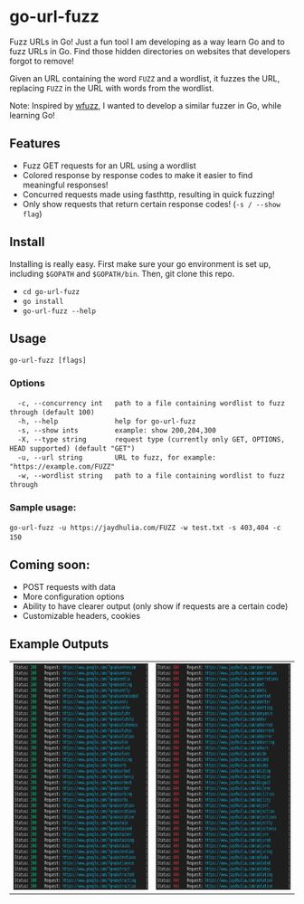 # go-url-fuzz
Fuzz URLs in Go! Just a fun tool I am developing as a way learn Go and to fuzz URLs in Go. Find those hidden directories on websites that developers forgot to remove! 

Given an URL containing the word `FUZZ` and a wordlist, it fuzzes the URL, replacing `FUZZ` in the URL with words from the wordlist.

Note: Inspired by [wfuzz](https://github.com/xmendez/wfuzz), I wanted to develop a similar fuzzer in Go, while learning Go!

## Features
  - Fuzz GET requests for an URL using a wordlist
  - Colored response by response codes to make it easier to find meaningful responses!
  - Concurred requests made using fasthttp, resulting in quick fuzzing!
  - Only show requests that return certain response codes! (`-s / --show flag`)

## Install
Installing is really easy. First make sure your go environment is set up, including `$GOPATH` and `$GOPATH/bin`. Then, git clone this repo. 
- `cd go-url-fuzz`
- `go install`
- `go-url-fuzz --help`

## Usage
```
go-url-fuzz [flags]
```

### Options

```
  -c, --concurrency int   path to a file containing wordlist to fuzz through (default 100)
  -h, --help              help for go-url-fuzz
  -s, --show ints         example: show 200,204,300
  -X, --type string       request type (currently only GET, OPTIONS, HEAD supported) (default "GET")
  -u, --url string        URL to fuzz, for example: "https://example.com/FUZZ" 
  -w, --wordlist string   path to a file containing wordlist to fuzz through
```

### Sample usage:
`go-url-fuzz -u https://jaydhulia.com/FUZZ -w test.txt -s 403,404 -c 150`


## Coming soon:
  - POST requests with data
  - More configuration options
  - Ability to have clearer output (only show if requests are a certain code)
  - Customizable headers, cookies
  
## Example Outputs
<table>
<tr>
  <th> <img src="https://github.com/jaydhulia/go-url-fuzz/blob/master/images/200.png" width="100%" height="400"> </th>
  <th> <img src="https://github.com/jaydhulia/go-url-fuzz/blob/master/images/404.png" width="100%" height="400"> </th>
</tr>
</table>
  
